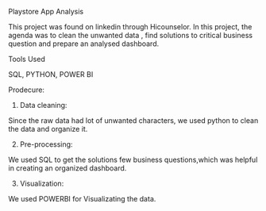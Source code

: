 
Playstore App Analysis

This project was found on linkedin through Hicounselor. In this project, the agenda was to clean the unwanted data , find solutions to critical business question and prepare an analysed dashboard.

Tools Used

SQL,
PYTHON,
POWER BI

Prodecure:

1. Data cleaning:

Since the raw data had lot of unwanted characters, we used python to clean the data and organize it.

2. Pre-processing:

We used SQL to get the solutions few business questions,which was helpful in creating an organized dashboard.

3. Visualization:

We used POWERBI for Visualizating the data.


